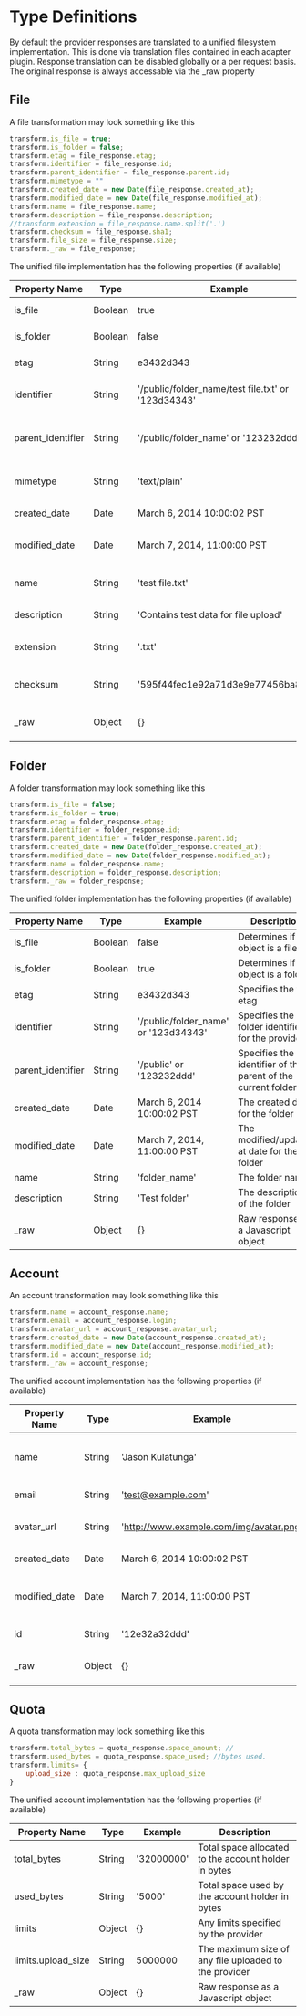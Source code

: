 # Type Definitions
By default the provider responses are translated to a unified filesystem implementation. This is done via translation files contained in each adapter plugin.
Response translation can be disabled globally or a per request basis. The original response is always accessable via the _raw property

## File

 A file transformation may look something like this

```javascript
transform.is_file = true;
transform.is_folder = false;
transform.etag = file_response.etag;
transform.identifier = file_response.id;
transform.parent_identifier = file_response.parent.id;
transform.mimetype = ""
transform.created_date = new Date(file_response.created_at);
transform.modified_date = new Date(file_response.modified_at);
transform.name = file_response.name;
transform.description = file_response.description;
//transform.extension = file_response.name.split('.')
transform.checksum = file_response.sha1;
transform.file_size = file_response.size;
transform._raw = file_response;
```

The unified file implementation has the following properties (if available)


Property Name | Type | Example | Description
------------- | ---- | ------- | --------------
is_file | Boolean | true | Determines if the object is a file
is_folder | Boolean | false | Determines if object is a folder
etag | String | e3432d343 | Specifies the files etag
identifier | String | '/public/folder_name/test file.txt' or '123d34343' | Specifies the file identifier for the provider
parent_identifier | String | '/public/folder_name' or '123232ddd' | Specifies the identifier of the parent of the current file
mimetype | String | 'text/plain' | The mimetype of the file if available
created_date | Date | March 6, 2014 10:00:02 PST | The created date for the file
modified_date | Date | March 7, 2014, 11:00:00 PST | The modified/updated at date for the file
name | String | 'test file.txt' | The filename including extension
description | String | 'Contains test data for file upload' | The description of the file
extension | String | '.txt' | The extension of the file including period `.`
checksum | String | '595f44fec1e92a71d3e9e77456ba80d1' | Used to verify the integrity of the cloud file
_raw | Object | {} | Raw response as a Javascript object

## Folder
A folder transformation may look something like this

```javascript
transform.is_file = false;
transform.is_folder = true;
transform.etag = folder_response.etag;
transform.identifier = folder_response.id;
transform.parent_identifier = folder_response.parent.id;
transform.created_date = new Date(folder_response.created_at);
transform.modified_date = new Date(folder_response.modified_at);
transform.name = folder_response.name;
transform.description = folder_response.description;
transform._raw = folder_response;
```

The unified folder implementation has the following properties (if available)


Property Name | Type | Example | Description
------------- | ---- | ------- | --------------
is_file | Boolean | false | Determines if the object is a file
is_folder | Boolean | true | Determines if object is a folder
etag | String | e3432d343 | Specifies the files etag
identifier | String | '/public/folder_name' or '123d34343' | Specifies the folder identifier for the provider
parent_identifier | String | '/public' or '123232ddd' | Specifies the identifier of the parent of the current folder
created_date | Date | March 6, 2014 10:00:02 PST | The created date for the folder
modified_date | Date | March 7, 2014, 11:00:00 PST | The modified/updated at date for the folder
name | String | 'folder_name' | The folder name
description | String | 'Test folder' | The description of the folder
_raw | Object | {} | Raw response as a Javascript object

## Account
 An account transformation may look something like this

```javascript
transform.name = account_response.name;
transform.email = account_response.login;
transform.avatar_url = account_response.avatar_url;
transform.created_date = new Date(account_response.created_at);
transform.modified_date = new Date(account_response.modified_at);
transform.id = account_response.id;
transform._raw = account_response;
```

The unified account implementation has the following properties (if available)


Property Name | Type | Example | Description
------------- | ---- | ------- | --------------
name | String | 'Jason Kulatunga' | The full name/nickname of the account owner
email | String | 'test@example.com' | Email address of account owner
avatar_url | String | 'http://www.example.com/img/avatar.png' | The avatar/profile image url for the account holder.
created_date | Date | March 6, 2014 10:00:02 PST | The created date for the account
modified_date | Date | March 7, 2014, 11:00:00 PST | The modified/updated at date for the account
id | String | '12e32a32ddd' | The identifier for the account
_raw | Object | {} | Raw response as a Javascript object

## Quota
 A quota transformation may look something like this

```javascript
transform.total_bytes = quota_response.space_amount; //
transform.used_bytes = quota_response.space_used; //bytes used.
transform.limits= {
    upload_size : quota_response.max_upload_size
}
```

The unified account implementation has the following properties (if available)


Property Name | Type | Example | Description
------------- | ---- | ------- | --------------
total_bytes | String | '32000000' | Total space allocated to the account holder in bytes
used_bytes | String | '5000' | Total space used by the account holder in bytes
limits | Object | {} | Any limits specified by the provider
limits.upload_size | String | 5000000 | The maximum size of any file uploaded to the provider
_raw | Object | {} | Raw response as a Javascript object

